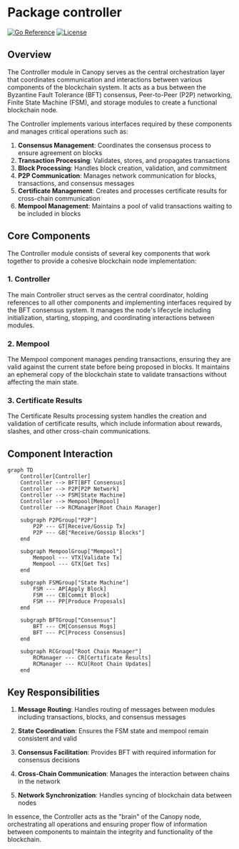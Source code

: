 # Package controller

[![Go Reference](https://pkg.go.dev/badge/github.com/canopy/canopy-network.svg)](https://pkg.go.dev/github.com/canopy-network/canopy/controller)
[![License](https://img.shields.io/github/license/canopy-network/canopy)](https://github.com/canopy/canopy-network/blob/main/LICENSE)


## Overview

The Controller module in Canopy serves as the central orchestration layer that coordinates communication and interactions between various components of the blockchain system. It acts as a bus between the Byzantine Fault Tolerance (BFT) consensus, Peer-to-Peer (P2P) networking, Finite State Machine (FSM), and storage modules to create a functional blockchain node.

The Controller implements various interfaces required by these components and manages critical operations such as:

1. **Consensus Management**: Coordinates the consensus process to ensure agreement on blocks
2. **Transaction Processing**: Validates, stores, and propagates transactions
3. **Block Processing**: Handles block creation, validation, and commitment
4. **P2P Communication**: Manages network communication for blocks, transactions, and consensus messages
5. **Certificate Management**: Creates and processes certificate results for cross-chain communication
6. **Mempool Management**: Maintains a pool of valid transactions waiting to be included in blocks

## Core Components

The Controller module consists of several key components that work together to provide a cohesive blockchain node implementation:

### 1. Controller

The main Controller struct serves as the central coordinator, holding references to all other components and implementing interfaces required by the BFT consensus system. It manages the node's lifecycle including initialization, starting, stopping, and coordinating interactions between modules.

### 2. Mempool

The Mempool component manages pending transactions, ensuring they are valid against the current state before being proposed in blocks. It maintains an ephemeral copy of the blockchain state to validate transactions without affecting the main state.

### 3. Certificate Results

The Certificate Results processing system handles the creation and validation of certificate results, which include information about rewards, slashes, and other cross-chain communications.

## Component Interaction

```mermaid
graph TD
    Controller[Controller]
    Controller --> BFT[BFT Consensus]
    Controller --> P2P[P2P Network]
    Controller --> FSM[State Machine]
    Controller --> Mempool[Mempool]
    Controller --> RCManager[Root Chain Manager]

    subgraph P2PGroup["P2P"]
        P2P --- GT[Receive/Gossip Tx]
        P2P --- GB["Receive/Gossip Blocks"]
    end

    subgraph MempoolGroup["Mempool"]
        Mempool --- VTX[Validate Tx]
        Mempool --- GTX[Get Txs]
    end

    subgraph FSMGroup["State Machine"]
        FSM --- AP[Apply Block]
        FSM --- CB[Commit Block]
        FSM --- PP[Produce Proposals]
    end

    subgraph BFTGroup["Consensus"]
        BFT --- CM[Consensus Msgs]
        BFT --- PC[Process Consensus]
    end

    subgraph RCGroup["Root Chain Manager"]
        RCManager --- CR[Certificate Results]
        RCManager --- RCU[Root Chain Updates]
    end
```

## Key Responsibilities

1. **Message Routing**: Handles routing of messages between modules including transactions, blocks, and consensus messages

2. **State Coordination**: Ensures the FSM state and mempool remain consistent and valid

3. **Consensus Facilitation**: Provides BFT with required information for consensus decisions

4. **Cross-Chain Communication**: Manages the interaction between chains in the network

5. **Network Synchronization**: Handles syncing of blockchain data between nodes

In essence, the Controller acts as the "brain" of the Canopy node, orchestrating all operations and ensuring proper flow of information between components to maintain the integrity and functionality of the blockchain.
